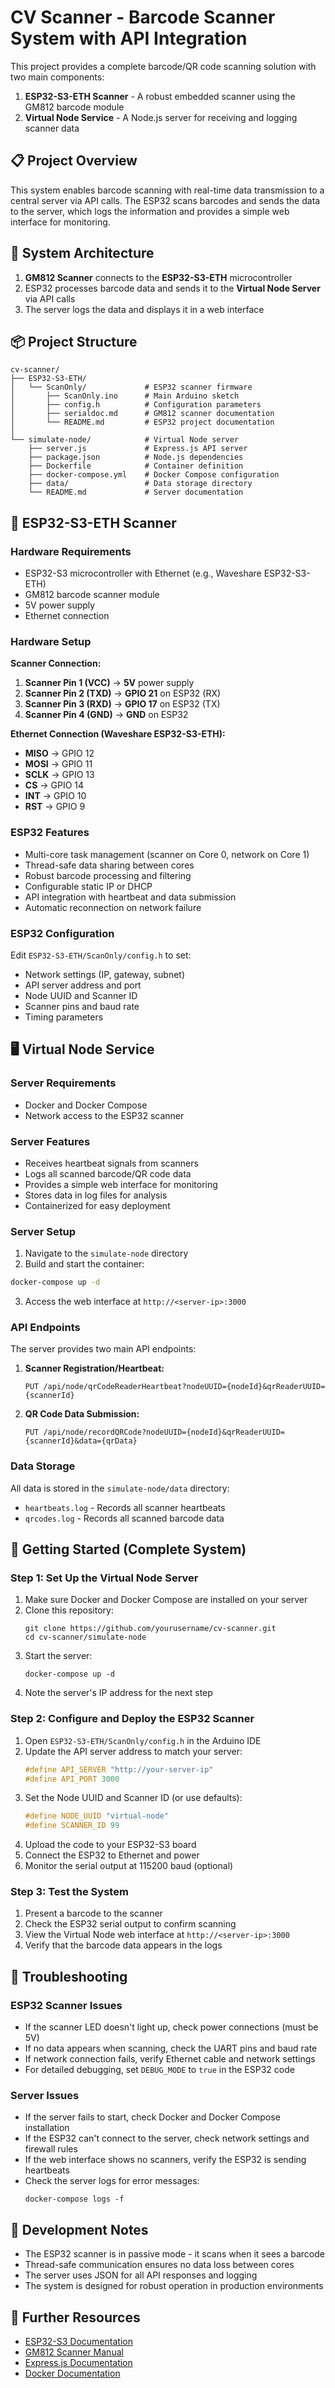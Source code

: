 # CV Scanner - Barcode Scanner System with API Integration

This project provides a complete barcode/QR code scanning solution with two main components:

1. **ESP32-S3-ETH Scanner** - A robust embedded scanner using the GM812 barcode module
2. **Virtual Node Service** - A Node.js server for receiving and logging scanner data

## 📋 Project Overview

This system enables barcode scanning with real-time data transmission to a central server via API calls. The ESP32 scans barcodes and sends the data to the server, which logs the information and provides a simple web interface for monitoring.

## 🔄 System Architecture


1. **GM812 Scanner** connects to the **ESP32-S3-ETH** microcontroller
2. ESP32 processes barcode data and sends it to the **Virtual Node Server** via API calls
3. The server logs the data and displays it in a web interface

## 📦 Project Structure

```
cv-scanner/
├── ESP32-S3-ETH/
│   └── ScanOnly/             # ESP32 scanner firmware
│       ├── ScanOnly.ino      # Main Arduino sketch
│       ├── config.h          # Configuration parameters
│       ├── serialdoc.md      # GM812 scanner documentation
│       └── README.md         # ESP32 project documentation
│
└── simulate-node/            # Virtual Node server
    ├── server.js             # Express.js API server
    ├── package.json          # Node.js dependencies
    ├── Dockerfile            # Container definition
    ├── docker-compose.yml    # Docker Compose configuration
    ├── data/                 # Data storage directory
    └── README.md             # Server documentation
```

## 🧰 ESP32-S3-ETH Scanner

### Hardware Requirements

- ESP32-S3 microcontroller with Ethernet (e.g., Waveshare ESP32-S3-ETH)
- GM812 barcode scanner module
- 5V power supply
- Ethernet connection

### Hardware Setup

**Scanner Connection:**
1. **Scanner Pin 1 (VCC)** → **5V** power supply
2. **Scanner Pin 2 (TXD)** → **GPIO 21** on ESP32 (RX)
3. **Scanner Pin 3 (RXD)** → **GPIO 17** on ESP32 (TX)
4. **Scanner Pin 4 (GND)** → **GND** on ESP32

**Ethernet Connection (Waveshare ESP32-S3-ETH):**
- **MISO** → GPIO 12
- **MOSI** → GPIO 11
- **SCLK** → GPIO 13
- **CS** → GPIO 14
- **INT** → GPIO 10
- **RST** → GPIO 9

### ESP32 Features

- Multi-core task management (scanner on Core 0, network on Core 1)
- Thread-safe data sharing between cores
- Robust barcode processing and filtering
- Configurable static IP or DHCP
- API integration with heartbeat and data submission
- Automatic reconnection on network failure

### ESP32 Configuration

Edit `ESP32-S3-ETH/ScanOnly/config.h` to set:
- Network settings (IP, gateway, subnet)
- API server address and port
- Node UUID and Scanner ID
- Scanner pins and baud rate
- Timing parameters

## 🖥️ Virtual Node Service

### Server Requirements

- Docker and Docker Compose
- Network access to the ESP32 scanner

### Server Features

- Receives heartbeat signals from scanners
- Logs all scanned barcode/QR code data
- Provides a simple web interface for monitoring
- Stores data in log files for analysis
- Containerized for easy deployment

### Server Setup

1. Navigate to the `simulate-node` directory
2. Build and start the container:

```bash
docker-compose up -d
```

3. Access the web interface at `http://<server-ip>:3000`

### API Endpoints

The server provides two main API endpoints:

1. **Scanner Registration/Heartbeat:**
   ```
   PUT /api/node/qrCodeReaderHeartbeat?nodeUUID={nodeId}&qrReaderUUID={scannerId}
   ```

2. **QR Code Data Submission:**
   ```
   PUT /api/node/recordQRCode?nodeUUID={nodeId}&qrReaderUUID={scannerId}&data={qrData}
   ```

### Data Storage

All data is stored in the `simulate-node/data` directory:
- `heartbeats.log` - Records all scanner heartbeats
- `qrcodes.log` - Records all scanned barcode data

## 🚀 Getting Started (Complete System)

### Step 1: Set Up the Virtual Node Server

1. Make sure Docker and Docker Compose are installed on your server
2. Clone this repository:
   ```
   git clone https://github.com/yourusername/cv-scanner.git
   cd cv-scanner/simulate-node
   ```
3. Start the server:
   ```
   docker-compose up -d
   ```
4. Note the server's IP address for the next step

### Step 2: Configure and Deploy the ESP32 Scanner

1. Open `ESP32-S3-ETH/ScanOnly/config.h` in the Arduino IDE
2. Update the API server address to match your server:
   ```c
   #define API_SERVER "http://your-server-ip"
   #define API_PORT 3000
   ```
3. Set the Node UUID and Scanner ID (or use defaults):
   ```c
   #define NODE_UUID "virtual-node"
   #define SCANNER_ID 99
   ```
4. Upload the code to your ESP32-S3 board
5. Connect the ESP32 to Ethernet and power
6. Monitor the serial output at 115200 baud (optional)

### Step 3: Test the System

1. Present a barcode to the scanner
2. Check the ESP32 serial output to confirm scanning
3. View the Virtual Node web interface at `http://<server-ip>:3000`
4. Verify that the barcode data appears in the logs

## 🔧 Troubleshooting

### ESP32 Scanner Issues

- If the scanner LED doesn't light up, check power connections (must be 5V)
- If no data appears when scanning, check the UART pins and baud rate
- If network connection fails, verify Ethernet cable and network settings
- For detailed debugging, set `DEBUG_MODE` to `true` in the ESP32 code

### Server Issues

- If the server fails to start, check Docker and Docker Compose installation
- If the ESP32 can't connect to the server, check network settings and firewall rules
- If the web interface shows no scanners, verify the ESP32 is sending heartbeats
- Check the server logs for error messages:
  ```
  docker-compose logs -f
  ```

## 📝 Development Notes

- The ESP32 scanner is in passive mode - it scans when it sees a barcode
- Thread-safe communication ensures no data loss between cores
- The server uses JSON for all API responses and logging
- The system is designed for robust operation in production environments

## 🔗 Further Resources

- [ESP32-S3 Documentation](https://www.espressif.com/en/products/socs/esp32-s3)
- [GM812 Scanner Manual](https://www.waveshare.com/w/upload/GM812_Series_Barcode_reader_module_User_Manual-V1.2.1.pdf)
- [Express.js Documentation](https://expressjs.com/)
- [Docker Documentation](https://docs.docker.com/) 